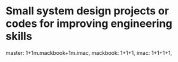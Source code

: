# Small system design projects or  codes for improving engineering skills
master: 1+1m.mackbook+1m.imac,
mackbook: 1+1+1,
imac: 1+1+1+1,
